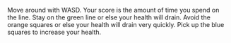 Move around with WASD.
Your score is the amount of time you spend on the line.
Stay on the green line or else your health will drain.
Avoid the orange squares or else your health will drain very quickly.
Pick up the blue squares to increase your health.